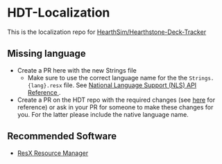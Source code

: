 # HDT-Localization
This is the localization repo for [HearthSim/Hearthstone-Deck-Tracker](https://github.com/HearthSim/Hearthstone-Deck-Tracker)

## Missing language
- Create a PR here with the new Strings file
  - Make sure to use the correct language name for the the `Strings.{lang}.resx` file. See [National Language Support (NLS) API Reference
](https://msdn.microsoft.com/en-us/goglobal/bb896001.aspx).
- Create a PR on the HDT repo with the required changes (see [here]( https://github.com/HearthSim/Hearthstone-Deck-Tracker/commit/453c99331ea704ffabb95abc4549e1270ae2e406) for reference) or ask in your PR for someone to make these changes for you. For the latter please include the native language name.

## Recommended Software
- [ResX Resource Manager](https://resxresourcemanager.codeplex.com/)
